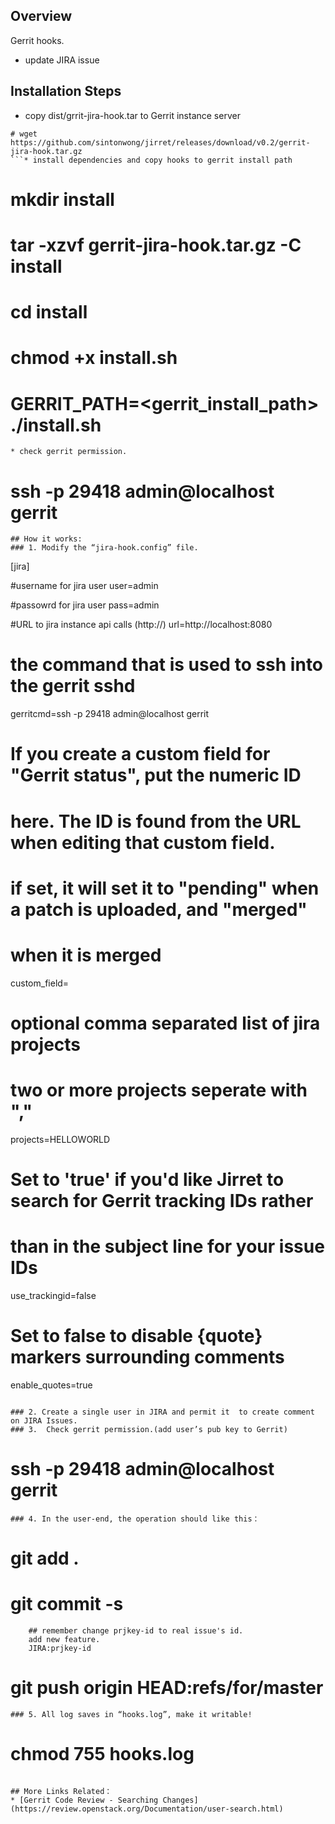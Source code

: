 ## Overview
Gerrit hooks.
* update JIRA issue

## Installation Steps
* copy dist/grrit-jira-hook.tar to Gerrit instance server
```
# wget https://github.com/sintonwong/jirret/releases/download/v0.2/gerrit-jira-hook.tar.gz
```* install dependencies and copy hooks to gerrit install path

```
   # mkdir install
   # tar -xzvf gerrit-jira-hook.tar.gz -C install
   # cd install
   # chmod +x install.sh
   # GERRIT_PATH=<gerrit_install_path> ./install.sh
```* config file. Edit config file at hooks/jira-hook.config.
* check gerrit permission.
```
# ssh -p 29418 admin@localhost gerrit
```
## How it works:
### 1. Modify the “jira-hook.config” file.
```
[jira]

#username for jira user
user=admin

#passowrd for jira user
pass=admin

#URL to jira instance api calls (http://<domain>)
url=http://localhost:8080

# the command that is used to ssh into the gerrit sshd
gerritcmd=ssh -p 29418 admin@localhost gerrit

# If you create a custom field for "Gerrit status", put the numeric ID
# here.  The ID is found from the URL when editing that custom field.
# if set, it will set it to "pending" when a patch is uploaded, and "merged"
# when it is merged 
custom_field=

# optional comma separated list of jira projects
# two or more projects seperate with ","
projects=HELLOWORLD

# Set to 'true' if you'd like Jirret to search for Gerrit tracking IDs rather
# than in the subject line for your issue IDs
use_trackingid=false

# Set to false to disable {quote} markers surrounding comments
enable_quotes=true
```

### 2. Create a single user in JIRA and permit it  to create comment on JIRA Issues.
### 3.  Check gerrit permission.(add user’s pub key to Gerrit)
```
# ssh -p 29418 admin@localhost gerrit
```
### 4. In the user-end, the operation should like this：
```
# git add .
# git commit -s
		## remember change prjkey-id to real issue's id.
		add new feature.
		JIRA:prjkey-id
# git push origin HEAD:refs/for/master
```
### 5. All log saves in “hooks.log”, make it writable!
```
# chmod 755 hooks.log
```

## More Links Related：
* [Gerrit Code Review - Searching Changes](https://review.openstack.org/Documentation/user-search.html)
